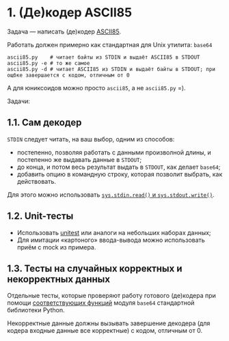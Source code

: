 # 1. (Де)кодер ASCII85

Задача — написать (де)кодер [ASCII85](https://en.wikipedia.org/wiki/Ascii85).

Работать должен примерно как стандартная для Unix утилита: `base64`

```
ascii85.py    # читает байты из STDIN и выдаёт ASCII85 в STDOUT
ascii85.py -e # то же самое
ascii85.py -d # читает ASCII85 из STDIN и выдаёт байты в STDOUT; при ощбке завершается с кодом, отличным от 0
```

А для юниксоидов можно просто `ascii85`, а не `ascii85.py` =).

Задачи:

## 1.1. Сам декодер

`STDIN` следует читать, на ваш выбор, одним из способов:

- постепенно, позволяя работать с данными произволной длины, и постепенно же выдавать данные в `STDOUT`;
- до конца, и потом весь результат выдать в `STDOUT`, как делает `base64`;
- добавить опцию в командную строку, которая позволит выбрать, как действовать.

Для этого можно использовать [`sys.stdin.read()` и `sys.stdout.write()`](https://docs.python.org/3/glossary.html#term-file-object).

## 1.2. Unit-тесты

- Использовать [unitest](https://docs.python.org/3/library/unittest.html) или аналоги на небольших наборах данных;
- Для имитации «картоного» ввода-вывода можно использовать приём с mock из примера.

## 1.3. Тесты на случайных корректных и некорректных данных

Отдельные тесты, которые проверяют работу готового (де)кодера при помощи [соответствующих функций](https://docs.python.org/3/library/base64.html#base64.a85encode)
модуля `base64` стандартной библиотеки Python.

Некорректные данные должны вызывать завершение декодера (для кодера входные данные все корректные) с кодом, отличным от 0.
